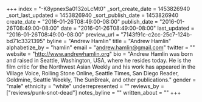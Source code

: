 +++
index = "-K8ypnexSa0132oLcMt0"
_sort_create_date = 1453826940
_sort_last_updated = 1453826940
_sort_publish_date = 1453826940
create_date = "2016-01-26T08:49:00-08:00"
publish_date = "2016-01-26T08:49:00-08:00"
date = "2016-01-26T08:49:00-08:00"
last_updated = "2016-01-26T08:49:00-08:00"
preview_url = "7143f91c-c2cc-25c7-124b-bd71c3321395"
byline = "Andrew Hamlin"
title = "Andrew Hamlin"
alphabetize_by = "hamlin"
email = "andrew.hamlin@gmail.com"
twitter = ""
website = "http://www.andrewhamlin.org"
bio = "Andrew Hamlin was born and raised in Seattle, Washington, USA, where he resides today. He is the film critic for the Northwest Asian Weekly and his work has appeared in the Village Voice, Rolling Stone Online, Seattle Times, San Diego Reader, Goldmine, Seattle Weekly, The SunBreak, and other publications."
gender = "male"
ethnicity = "white"
underrepresented = ""
reviews_by = ["reviews/punk-snot-dead"]
notes_byline = ""
written_about = ""
+++


